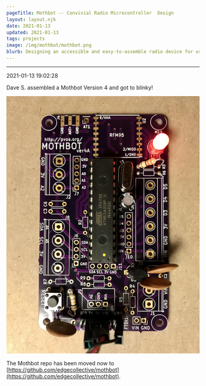 ```yaml
---
pageTitle: Mothbot -- Convivial Radio Microcontroller  Design
layout: layout.njk
date: 2021-01-13
updated: 2021-01-13
tags: projects
image: /img/mothbot/mothbot.png
blurb: Designing an accessible and easy-to-assemble radio device for use in environmental monitoring and education.
---
```


---
2021-01-13 19:02:28

Dave S. assembled a Mothbot Version 4 and got to blinky!  

![](/img/mothbot/mothbot_rev_4.jpg)

The Mothbot repo has been moved now to [https://github.com/edgecollective/mothbot](https://github.com/edgecollective/mothbot).

